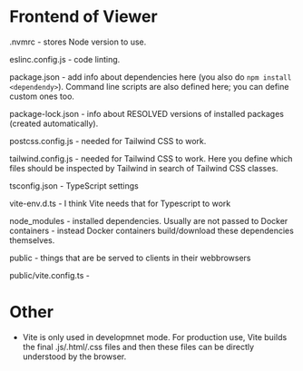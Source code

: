 # Frontend of Viewer

.nvmrc - stores Node version to use.

eslinc.config.js - code linting.

package.json - add info about dependencies here (you also do `npm install <dependendy>`). Command line scripts are also defined here; you can define custom ones too. 

package-lock.json - info about RESOLVED versions of installed packages (created automatically).

postcss.config.js - needed for Tailwind CSS to work.

tailwind.config.js - needed for Tailwind CSS to work. Here you define which files should be inspected by Tailwind in search of Tailwind CSS classes.

tsconfig.json - TypeScript settings

vite-env.d.ts - I think Vite needs that for Typescript to work

node_modules - installed dependencies. Usually are not passed to Docker containers - instead Docker containers build/download these dependencies themselves.

public - things that are be served to clients in their webbrowsers

public/vite.config.ts - 



# Other

- Vite is only used in developmnet mode. For production use, Vite builds the final .js/.html/.css files and then these files can be directly understood by the browser.
